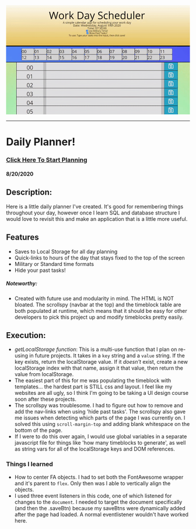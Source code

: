 ![Daily Planner In Use](preview.gif)

---

# Daily Planner!

### [Click Here To Start Planning](https://sakiskid.github.io/daily-planner/)

#### **8/20/2020** 

## Description:
Here is a little daily planner I've created. It's good for remembering things throughout your day, however once I learn SQL and database structure I would love to revisit this and make an application that is a little more useful.

## Features
- Saves to Local Storage for all day planning
- Quick-links to hours of the day that stays fixed to the top of the screen
- Military or Standard time formats
- Hide your past tasks!

##### Noteworthy:
- Created with future use and modularity in mind. The HTML is NOT bloated. The scrollspy (navbar at the top) and the timeblock table are both populated at runtime, which means that it should be easy for other developers to pick this project up and modify timeblocks pretty easily.

## Execution:
- *getLocalStorage function*: This is a multi-use function that I plan on re-using in future projects. It takes in a `key` string and a `value` string. If the key exists, return the localStorage value. If it *doesn't* exist, create a new localStorage index with that name, assign it that value, then return the value from localStorage.
- The easiest part of this for me was populating the timeblock with templates... the hardest part is STILL css and layout. I feel like my websites are all ugly, so I think I'm going to be taking a UI design course soon after these projects.
- The scrollspy was troublesome. I had to figure out how to remove and add the nav-links when using 'hide past tasks'. The scrollspy also gave me issues when detecting which parts of the page I was currently on. I solved this using `scroll-margin-top` and adding blank whitespace on the bottom of the page.
- If I were to do this over again, I would use global variables in a separate javascript file for things like 'how many timeblocks to generate', as well as string vars for all of the localStorage keys and DOM references.

### Things I learned
- How to center FA objects. I had to set both the FontAwesome wrapper and it's parent to `flex`. Only then was I able to vertically align the objects.
- I used three event listeners in this code, one of which listened for changes to the `document`. I needed to target the document specifically (and then the .saveBtn) because my saveBtns were dynamically added after the page had loaded. A normal eventlistener wouldn't have worked here.